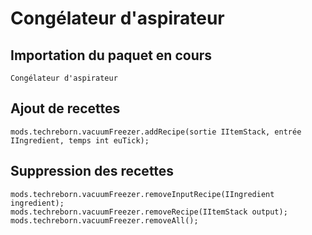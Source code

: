 # Congélateur d'aspirateur

## Importation du paquet en cours
`Congélateur d'aspirateur`

## Ajout de recettes
```zenscript
mods.techreborn.vacuumFreezer.addRecipe(sortie IItemStack, entrée IIngredient, temps int euTick);
```

## Suppression des recettes
```zenscript
mods.techreborn.vacuumFreezer.removeInputRecipe(IIngredient ingredient);
mods.techreborn.vacuumFreezer.removeRecipe(IItemStack output);
mods.techreborn.vacuumFreezer.removeAll();
```